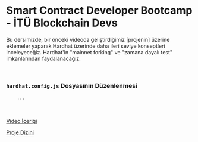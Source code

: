 # Smart Contract Developer Bootcamp - İTÜ Blockchain Devs

Bu dersimizde, bir önceki videoda geliştirdiğimiz [projenin] üzerine eklemeler yaparak Hardhat üzerinde daha ileri seviye konseptleri inceleyeceğiz. Hardhat'in "mainnet forking" ve "zamana dayalı test" imkanlarından faydalanacağız.

<br/>

### ```hardhat.config.js``` Dosyasının Düzenlenmesi
```javascript
    ...
```

<br/>

[Video İçeriği](https://www.youtube.com/)

[Proje Dizini](./lock-project-advanced)